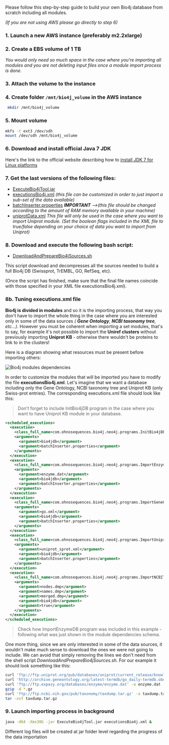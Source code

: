 Please follow this step-by-step guide to build your own Bio4j database from scratch including all modules.

_(If you are not using AWS please go directly to step 6)_

### 1. Launch a new AWS instance (preferably m2.2xlarge)
  
### 2. Create a EBS volume of 1 TB
_You would only need so much space in the case where you're importing all modules and you are not deleting input files once a module import process is done._

### 3. Attach the volume to the instance

### 4. Create folder `/mnt/bio4j_volume` in the AWS instance

``` bash
 mkdir /mnt/bio4j_volume 
```
 
### 5. Mount volume

```  bash
mkfs -t ext3 /dev/sdh
mount /dev/sdh /mnt/bio4j_volume
```

### 6. Download and install official Java 7 JDK

Here's the link to the official website describing how to [install JDK 7 for Linux platforms](http://docs.oracle.com/javase/7/docs/webnotes/install/linux/linux-jdk.html)

### 7. Get the last versions of the following files:

- [ExecuteBio4jTool.jar](https://s3-eu-west-1.amazonaws.com/bio4j-public/releases/0.9/ExecuteBio4jTool.jar)
- [executionsBio4j.xml](/executionsBio4j.xml) _(this file can be customized in order to just import a sub-set of the data available)_
- [batchInserter.properties](/batchInserter.properties)  _**IMPORTANT** -->(this file should be changed according to the amount of RAM memory available in your machine)_
- [uniprotData.xml](/uniprotData.xml) _This file will only be used in the case where you want to import Uniprot module. (Set the boolean flags included in the XML file to true/false depending on your choice of data you want to import from Uniprot)_
   
### 8. Download and execute the following bash script:

- [DownloadAndPrepareBio4jSources.sh](https://github.com/bio4j/Bio4j/blob/master/DownloadAndPrepareBio4jSources.sh)

This script download and decompresses all the sources needed to build a full Bio4j DB (Swissprot, TrEMBL, GO, RefSeq, etc).

(Once the script has finished, make sure that the final file names coincide with those specified in your XML file executionsBio4j.xml).

### 8b. Tuning executions.xml file

**Bio4j is divided in modules** and so it is the importing process, that way you don't have to import the whole thing in the case where you are interested only in some of the data sources _( **Gene Ontology**, **NCBI taxonomy tree**, etc...)_. However you must be coherent when importing a set modules, that's to say, for example it's not possible to import the **Uniref clusters** without previously importing **Uniprot KB** - otherwise there wouldn't be proteins to link to in the clusters!

Here is a diagram showing what resources must be present before importing others:

![Bio4j modules dependencies](https://github.com/bio4j/Bio4j/raw/master/ModuleDependencies.png)

In order to customize the modules that will be imported you have to modify the file **executionsBio4j.xml**.
Let's imagine that we want a database including only the Gene Ontology, NCBI taxonomy tree and Uniprot KB (only Swiss-prot entries). 
The corresponding executions.xml file should look like this:

> Don't forget to include InitBio4jDB program in the case where you want to have Uniprot KB module in your database.


``` xml
<scheduled_executions>
  <execution>
    <class_full_name>com.ohnosequences.bio4j.neo4j.programs.InitBio4jDB</class_full_name>
    <arguments>
      <argument>bio4jdb</argument>
      <argument>batchInserter.properties</argument>
    </arguments>
  </execution>
  <execution>
    <class_full_name>com.ohnosequences.bio4j.neo4j.programs.ImportEnzymeDB</class_full_name>
    <arguments>
      <argument>enzyme.dat</argument>
      <argument>bio4jdb</argument>
      <argument>batchInserter.properties</argument>
    </arguments>
  </execution>
  <execution>
    <class_full_name>com.ohnosequences.bio4j.neo4j.programs.ImportGeneOntology</class_full_name>
    <arguments>
      <argument>go.xml</argument>
      <argument>bio4jdb</argument>
      <argument>batchInserter.properties</argument>
    </arguments>
  </execution>
  <execution>
    <class_full_name>com.ohnosequences.bio4j.neo4j.programs.ImportUniprot</class_full_name>
    <arguments>
      <argument>uniprot_sprot.xml</argument>
      <argument>bio4jdb</argument>
      <argument>batchInserter.properties</argument>
    </arguments>
  </execution>
  <execution>
    <class_full_name>com.ohnosequences.bio4j.neo4j.programs.ImportNCBITaxonomy</class_full_name>
    <arguments>
      <argument>nodes.dmp</argument>
      <argument>names.dmp</argument>
      <argument>merged.dmp</argument>
      <argument>bio4jdb</argument>
      <argument>true</argument>
    </arguments>
  </execution>
</scheduled_executions>
```

> Check how ImportEnzymeDB program was included in this example - following what was just shown in the module dependencies schema.

One more thing, since we are only interested in some of the data sources, it wouldn't make much sense to download the ones we were not going to include. We can avoid that simply removing the lines we don't need from the shell script _DownloadAndPrepareBio4jSources.sh_. For our example it should look something like this:

``` bash
curl 'ftp://ftp.uniprot.org/pub/databases/uniprot/current_release/knowledgebase/complete/uniprot_sprot.xml.gz' -o uniprot_sprot.xml.gz
curl 'http://archive.geneontology.org/latest-termdb/go_daily-termdb.obo-xml.gz' -o go.xml.gz
curl 'ftp://ftp.expasy.org/databases/enzyme/enzyme.dat' -o enzyme.dat
gzip -d *.gz
curl 'ftp://ftp.ncbi.nih.gov/pub/taxonomy/taxdump.tar.gz' -o taxdump.tar.gz
tar -xvf taxdump.tar.gz
```

### 9. Launch importing process in background

```  bash
java -d64 -Xmx30G -jar ExecuteBio4jTool.jar executionsBio4j.xml &
```

Different log files will be created at jar folder level regarding the progress of the data importation
